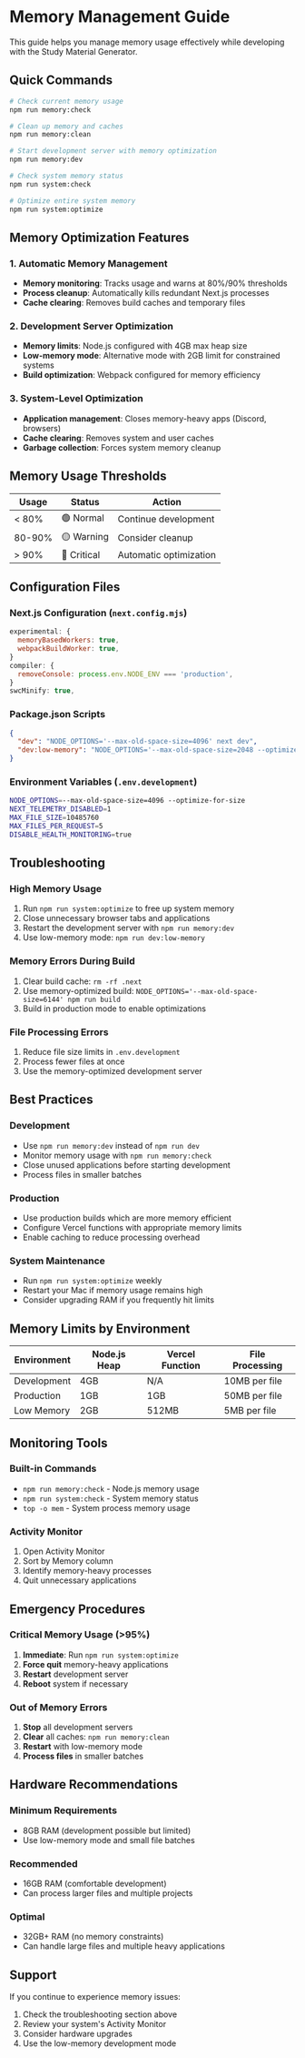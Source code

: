 # Memory Management Guide

This guide helps you manage memory usage effectively while developing with the Study Material Generator.

## Quick Commands

```bash
# Check current memory usage
npm run memory:check

# Clean up memory and caches
npm run memory:clean

# Start development server with memory optimization
npm run memory:dev

# Check system memory status
npm run system:check

# Optimize entire system memory
npm run system:optimize
```

## Memory Optimization Features

### 1. Automatic Memory Management
- **Memory monitoring**: Tracks usage and warns at 80%/90% thresholds
- **Process cleanup**: Automatically kills redundant Next.js processes
- **Cache clearing**: Removes build caches and temporary files

### 2. Development Server Optimization
- **Memory limits**: Node.js configured with 4GB max heap size
- **Low-memory mode**: Alternative mode with 2GB limit for constrained systems
- **Build optimization**: Webpack configured for memory efficiency

### 3. System-Level Optimization
- **Application management**: Closes memory-heavy apps (Discord, browsers)
- **Cache clearing**: Removes system and user caches
- **Garbage collection**: Forces system memory cleanup

## Memory Usage Thresholds

| Usage | Status | Action |
|-------|--------|--------|
| < 80% | 🟢 Normal | Continue development |
| 80-90% | 🟡 Warning | Consider cleanup |
| > 90% | 🔴 Critical | Automatic optimization |

## Configuration Files

### Next.js Configuration (`next.config.mjs`)
```javascript
experimental: {
  memoryBasedWorkers: true,
  webpackBuildWorker: true,
}
compiler: {
  removeConsole: process.env.NODE_ENV === 'production',
}
swcMinify: true,
```

### Package.json Scripts
```json
{
  "dev": "NODE_OPTIONS='--max-old-space-size=4096' next dev",
  "dev:low-memory": "NODE_OPTIONS='--max-old-space-size=2048 --optimize-for-size' next dev"
}
```

### Environment Variables (`.env.development`)
```bash
NODE_OPTIONS=--max-old-space-size=4096 --optimize-for-size
NEXT_TELEMETRY_DISABLED=1
MAX_FILE_SIZE=10485760
MAX_FILES_PER_REQUEST=5
DISABLE_HEALTH_MONITORING=true
```

## Troubleshooting

### High Memory Usage
1. Run `npm run system:optimize` to free up system memory
2. Close unnecessary browser tabs and applications
3. Restart the development server with `npm run memory:dev`
4. Use low-memory mode: `npm run dev:low-memory`

### Memory Errors During Build
1. Clear build cache: `rm -rf .next`
2. Use memory-optimized build: `NODE_OPTIONS='--max-old-space-size=6144' npm run build`
3. Build in production mode to enable optimizations

### File Processing Errors
1. Reduce file size limits in `.env.development`
2. Process fewer files at once
3. Use the memory-optimized development server

## Best Practices

### Development
- Use `npm run memory:dev` instead of `npm run dev`
- Monitor memory usage with `npm run memory:check`
- Close unused applications before starting development
- Process files in smaller batches

### Production
- Use production builds which are more memory efficient
- Configure Vercel functions with appropriate memory limits
- Enable caching to reduce processing overhead

### System Maintenance
- Run `npm run system:optimize` weekly
- Restart your Mac if memory usage remains high
- Consider upgrading RAM if you frequently hit limits

## Memory Limits by Environment

| Environment | Node.js Heap | Vercel Function | File Processing |
|-------------|--------------|-----------------|-----------------|
| Development | 4GB | N/A | 10MB per file |
| Production | 1GB | 1GB | 50MB per file |
| Low Memory | 2GB | 512MB | 5MB per file |

## Monitoring Tools

### Built-in Commands
- `npm run memory:check` - Node.js memory usage
- `npm run system:check` - System memory status
- `top -o mem` - System process memory usage

### Activity Monitor
1. Open Activity Monitor
2. Sort by Memory column
3. Identify memory-heavy processes
4. Quit unnecessary applications

## Emergency Procedures

### Critical Memory Usage (>95%)
1. **Immediate**: Run `npm run system:optimize`
2. **Force quit** memory-heavy applications
3. **Restart** development server
4. **Reboot** system if necessary

### Out of Memory Errors
1. **Stop** all development servers
2. **Clear** all caches: `npm run memory:clean`
3. **Restart** with low-memory mode
4. **Process files** in smaller batches

## Hardware Recommendations

### Minimum Requirements
- 8GB RAM (development possible but limited)
- Use low-memory mode and small file batches

### Recommended
- 16GB RAM (comfortable development)
- Can process larger files and multiple projects

### Optimal
- 32GB+ RAM (no memory constraints)
- Can handle large files and multiple heavy applications

## Support

If you continue to experience memory issues:
1. Check the troubleshooting section above
2. Review your system's Activity Monitor
3. Consider hardware upgrades
4. Use the low-memory development mode